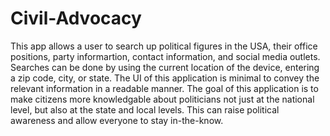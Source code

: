 # Civil-Advocacy

This app allows a user to search up political figures in the USA, their office positions, party informartion, contact information, and social media outlets.
Searches can be done by using the current location of the device, entering a zip code, city, or state.
The UI of this application is minimal to convey the relevant information in a readable manner. 
The goal of this application is to make citizens more knowledgable about politicians not just at the national level, but also at the state and local levels.
This can raise political awareness and allow everyone to stay in-the-know.

